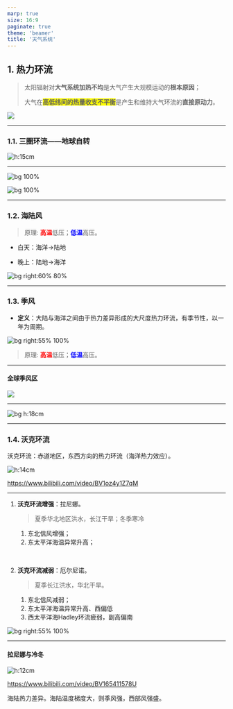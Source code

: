 ```yaml
---
marp: true
size: 16:9
paginate: true
theme: 'beamer'
title: '天气系统'
---
```


## 1. 热力环流

> 太阳辐射对**大气系统加热不均**是大气产生大规模运动的**根本原因**；
> 
> 大气在<span style='background-color:yellow'>**高低纬间的热量收支不平衡**</span>是产生和维持大气环流的**直接原动力**。

![](images/ch06_大气环流/辐射因子.png)  

---

### 1.1. 三圈环流——地球自转

![h:15cm](images/ch06_大气环流/三圈环流.png)  

---

![bg 100%](images/ch06_大气环流/三圈环流-01.png)  

![bg 100%](images/ch06_大气环流/三圈环流-02.png)  

---

<!-- <h4>海陆风与季风</h4> -->
### 1.2. 海陆风

> 原理: <span style='color:red'>__高温__</span>低压；<span style='color:blue'>__低温__</span>高压。


- 白天：海洋→陆地

- 晚上：陆地→海洋

![bg right:60% 80%](images/ch06_大气环流/海陆风.png)  

---

### 1.3. 季风

<!-- <h4>季风</h4> -->

- **定义**：大陆与海洋之间由于热力差异形成的大尺度热力环流，有季节性，以一年为周期。

![bg right:55% 100%](images/ch06_大气环流/季风-01.png)  

> 原理: <span style='color:red'>__高温__</span>低压；<span style='color:blue'>__低温__</span>高压。

---

<h4>全球季风区</h4>

![](images/ch06_大气环流/全球季风区.png)  

---

![bg h:18cm](images/ch06_大气环流/中国季风分布.png)  

---

### 1.4. 沃克环流

沃克环流：赤道地区，东西方向的热力环流（海洋热力效应）。

![h:14cm](images/ch06_大气环流/沃克环流.png)  

<https://www.bilibili.com/video/BV1oz4y1Z7qM>

---

1. **沃克环流增强**：拉尼娜。
   > 夏季华北地区洪水，长江干旱；冬季寒冷
   1. 东北信风增强；
   2. 东太平洋海温异常升高；
   <!-- 3. 西太平洋海Hadley环流旺盛。 -->
<br>

2. **沃克环流减弱**：厄尔尼诺。
   > 夏季长江洪水，华北干旱。
   1. 东北信风减弱；
   2. 东太平洋海温异常升高、西偏低
   3. 西太平洋海Hadley环流疲弱，副高偏南

<!-- ![h:15cm](images/ch06_大气环流/厄尔尼诺分析-bg.png)   -->

![bg right:55% 100%](images/ch06_大气环流/厄尔尼诺影响.png)  

---

<h4>拉尼娜与冷冬</h4>

![h:12cm](images/ch06_大气环流/拉尼娜-冷冬.png)  

<https://www.bilibili.com/video/BV165411578U>

海陆热力差异。海陆温度梯度大，则季风强，西部风强盛。


